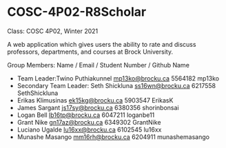# COSC-4P02-R8Scholar
Class: COSC 4P02, Winter 2021

A web application which gives users the ability to rate and discuss professors, departments, and courses at Brock University.

Group Members: Name / Email / Student Number / Github Name

- Team Leader:Twino Puthiakunnel mp13ko@brocku.ca 5564182 mp13ko
- Secondary Team Leader: Seth Shickluna ss16wn@brocku.ca 6217558 SethShickluna
- Erikas Klimusinas ek15kg@brocku.ca 5903547 ErikasK
- James Sargant js17sy@brocku.ca 6380356 shorinbonsai
- Logan Bell lb16tp@brocku.ca 6047211 loganbe11
- Grant Nike gn17az@brocku.ca 6349302 GrantNike
- Luciano Ugalde lu16xx@brocku.ca 6102545 lu16xx
- Munashe Masango mm16rh@brocku.ca 6204911 munashemasango
